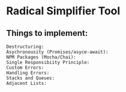 # Radical Simplifier Tool #

## Things to implement:
    Destructuring:
    Asychronousity (Promises/asyce-await):
    NPM Packages (Mocha/Chai):
    Single Responsibiity Principle:
    Custom Errors:
    Handling Errors:
    Stacks and Queues:
    Adjacent Lists:
